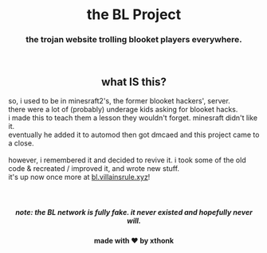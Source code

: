 <div align="center">
  <h1>the BL Project</h1>
  <h3>the trojan website trolling blooket players everywhere.</h3>
  <br>
  
  <h2>what IS this?</h2>
</div>

so, i used to be in minesraft2's, the former blooket hackers', server.<br>
there were a lot of (probably) underage kids asking for blooket hacks.<br>
i made this to teach them a lesson they wouldn't forget. minesraft didn't like it.<br>
eventually he added it to automod then got dmcaed and this project came to a close.<br>
<br>
however, i remembered it and decided to revive it. i took some of the old code & recreated / improved it, and wrote new stuff.<br>
it's up now once more at [bl.villainsrule.xyz](https://bl.villainsrule.xyz)!<br>
<br>
<br>
<h5 align="center">note: the BL network is fully fake. it never existed and hopefully never will.</h5>
<h4 align="center">made with ❤️ by xthonk</h4>
